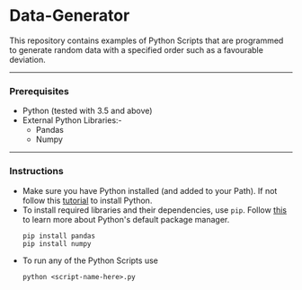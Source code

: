 # Data-Generator
This repository contains examples of Python Scripts that are programmed to generate random data with a specified order such as a favourable deviation.

---
### Prerequisites
<ul>
<li>Python (tested with 3.5 and above)</li>
<li>
External Python Libraries:-
<ul>
<li>Pandas</li>
<li>Numpy</li>
</ul>
</li>
</ul>

---
### Instructions
<ul>
<li>
	Make sure you have Python installed (and added to your Path). If not follow this <a href="https://realpython.com/installing-python/">tutorial</a> to install Python.
</li>
<li>
To install required libraries and their dependencies, use <code>pip</code>. Follow <a href="https://www.w3schools.com/python/python_pip.asp">this</a> to learn more about Python's default package manager.

	pip install pandas
	pip install numpy

</li>
<li>
To run any of the Python Scripts use

	python <script-name-here>.py

</li>
</ul>
